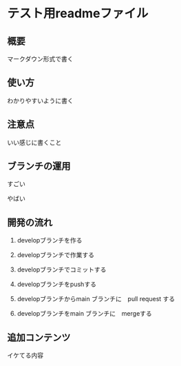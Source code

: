 # テスト用readmeファイル

## 概要

マークダウン形式で書く

## 使い方

わかりやすいように書く

## 注意点

いい感じに書くこと

## ブランチの運用

すごい

やばい

## 開発の流れ

1. developブランチを作る

2. developブランチで作業する

3. developブランチでコミットする

4. developブランチをpushする

5. developブランチからmain ブランチに　pull request する

6. developブランチをmain ブランチに　mergeする

## 追加コンテンツ

イケてる内容